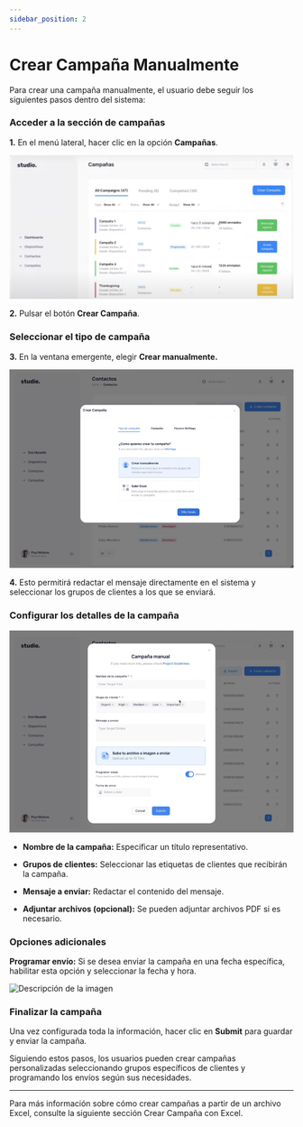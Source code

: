```yaml
---
sidebar_position: 2
---
```


# Crear Campaña Manualmente

Para crear una campaña manualmente, el usuario debe seguir los siguientes pasos dentro del sistema:

### Acceder a la sección de campañas

**1.** En el menú lateral, hacer clic en la opción **Campañas**.

![Descripción de la imagen](img/Cliente_DashCampaña.png)

**2.** Pulsar el botón **Crear Campaña**.

### Seleccionar el tipo de campaña

**3.** En la ventana emergente, elegir **Crear manualmente.**

![Descripción de la imagen](img/Cliente_CrearCampaña.png)

**4.** Esto permitirá redactar el mensaje directamente en el sistema y seleccionar los grupos de clientes a los que se enviará.

### Configurar los detalles de la campaña

![Descripción de la imagen](img/Cliente_CrearCampañaManual.png)

* **Nombre de la campaña:** Especificar un título representativo.

* **Grupos de clientes:** Seleccionar las etiquetas de clientes que recibirán la campaña.

* **Mensaje a enviar:** Redactar el contenido del mensaje.

* **Adjuntar archivos (opcional):** Se pueden adjuntar archivos PDF si es necesario.

### Opciones adicionales

**Programar envío:** Si se desea enviar la campaña en una fecha específica, habilitar esta opción y seleccionar la fecha y hora.

![Descripción de la imagen](img/programarenvio.png)

### Finalizar la campaña

Una vez configurada toda la información, hacer clic en **Submit** para guardar y enviar la campaña.

Siguiendo estos pasos, los usuarios pueden crear campañas personalizadas seleccionando grupos específicos de clientes y programando los envíos según sus necesidades.

---

Para más información sobre cómo crear campañas a partir de un archivo Excel, consulte la siguiente sección Crear Campaña con Excel.